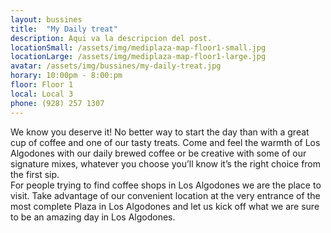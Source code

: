 ```yaml
---
layout: bussines
title:  "My Daily treat"
description: Aqui va la descripcion del post.
locationSmall: /assets/img/mediplaza-map-floor1-small.jpg
locationLarge: /assets/img/mediplaza-map-floor1-large.jpg
avatar: /assets/img/bussines/my-daily-treat.jpg
horary: 10:00pm - 8:00:pm
floor: Floor 1
local: Local 3
phone: (928) 257 1307
---
```


We know you deserve it! No better way to start the day than with a great cup of coffee and one of our tasty treats. Come and feel the warmth of Los Algodones with our daily brewed coffee or be creative with some of our signature mixes, whatever you choose you’ll know it’s the right choice from the first sip.  
For people trying to find coffee shops in Los Algodones we are the place to visit. Take advantage of our convenient location at the very entrance of the most complete Plaza in Los Algodones and let us kick off what we are sure to be an amazing day in Los Algodones.